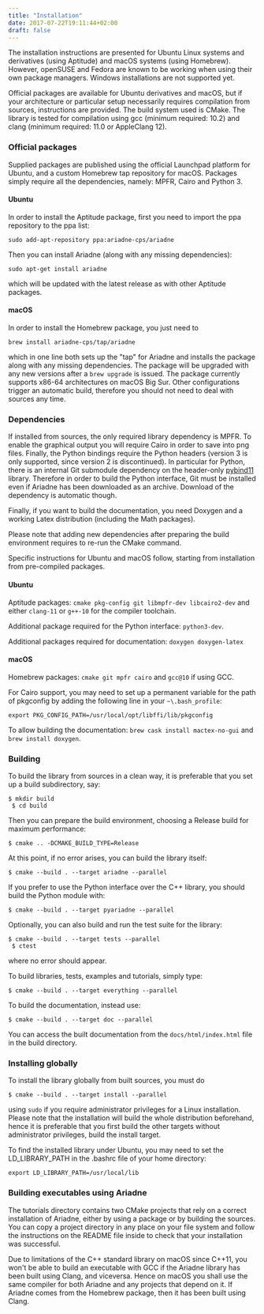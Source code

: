 ```yaml
---
title: "Installation"
date: 2017-07-22T19:11:44+02:00
draft: false
---
```


The installation instructions are presented for Ubuntu Linux systems and derivatives (using Aptitude) and macOS systems (using Homebrew). However, openSUSE and Fedora are known to be working when using their own package managers. Windows installations are not supported yet.

Official packages are available for Ubuntu derivatives and macOS, but if your architecture or particular setup necessarily requires compilation from sources, instructions are provided. The build system used is CMake. The library is tested for compilation using gcc (minimum required: 10.2) and clang (minimum required: 11.0 or AppleClang 12).

### Official packages

Supplied packages are published using the official Launchpad platform for Ubuntu, and a custom Homebrew tap repository for macOS. Packages simply require all the dependencies, namely: MPFR, Cairo and Python 3.

#### Ubuntu

In order to install the Aptitude package, first you need to import the ppa repository to the ppa list:

```
sudo add-apt-repository ppa:ariadne-cps/ariadne
```

Then you can install Ariadne (along with any missing dependencies):

```
sudo apt-get install ariadne
```

which will be updated with the latest release as with other Aptitude packages.

#### macOS

In order to install the Homebrew package, you just need to

```
brew install ariadne-cps/tap/ariadne
```

which in one line both sets up the "tap" for Ariadne and installs the package along with any missing dependencies. The package will be upgraded with any new versions after a `brew upgrade` is issued. The package currently supports x86-64 architectures on macOS Big Sur. Other configurations trigger an automatic build, therefore you should not need to deal with sources any time.

### Dependencies

If installed from sources, the only required library dependency is MPFR. To enable the graphical output you will require Cairo in order to save into png files. Finally, the Python bindings require the Python headers (version 3 is only supported, since version 2 is discontinued). In particular for Python, there is an internal Git submodule dependency on the header-only [pybind11](https://github.com/pybind/pybind11) library. Therefore in order to build the Python interface, Git must be installed even if Ariadne has been downloaded as an archive. Download of the dependency is automatic though.

Finally, if you want to build the documentation, you need Doxygen and a working Latex distribution (including the Math packages).

Please note that adding new dependencies after preparing the build environment requires to re-run the CMake command.

Specific instructions for Ubuntu and macOS follow, starting from installation from pre-compiled packages.

#### Ubuntu

Aptitude packages: `cmake pkg-config git libmpfr-dev libcairo2-dev` and either `clang-11` or `g++-10` for the compiler toolchain.

Additional package required for the Python interface: `python3-dev`.

Additional packages required for documentation: `doxygen doxygen-latex` 

#### macOS

Homebrew packages: `cmake git mpfr cairo` and `gcc@10` if using GCC.

For Cairo support, you may need to set up a permanent variable for the path of pkgconfig by adding the following line in your `~\.bash_profile`:

```
export PKG_CONFIG_PATH=/usr/local/opt/libffi/lib/pkgconfig
```

To allow building the documentation: `brew cask install mactex-no-gui` and `brew install doxygen`.

### Building

To build the library from sources in a clean way, it is preferable that you set up a build subdirectory, say:

```
$ mkdir build
 $ cd build
```

Then you can prepare the build environment, choosing a Release build for maximum performance:

```
$ cmake .. -DCMAKE_BUILD_TYPE=Release
```

At this point, if no error arises, you can build the library itself:

```
$ cmake --build . --target ariadne --parallel
```

If you prefer to use the Python interface over the C++ library, you should build the Python module with:

```
$ cmake --build . --target pyariadne --parallel
```

Optionally, you can also build and run the test suite for the library:

```
$ cmake --build . --target tests --parallel
 $ ctest
```

where no error should appear.

To build libraries, tests, examples and tutorials, simply type:

```
$ cmake --build . --target everything --parallel
```

To build the documentation, instead use:

```
$ cmake --build . --target doc --parallel
```

You can access the built documentation from the `docs/html/index.html` file in the build directory.


### Installing globally

To install the library globally from built sources, you must do

```
$ cmake --build . --target install --parallel
```

using `sudo` if you require administrator privileges for a Linux installation. Please note that the installation will build the whole distribution beforehand, hence it is preferable that you first build the other targets without administrator privileges, build the install target.

To find the installed library under Ubuntu, you may need to set the LD\_LIBRARY\_PATH in the .bashrc file of your home directory:

```
export LD_LIBRARY_PATH=/usr/local/lib
```

### Building executables using Ariadne

The tutorials directory contains two CMake projects that rely on a correct installation of Ariadne, either by using a package or by building the sources. You can copy a project directory in any place on your file system and follow the instructions on the README file inside to check that your installation was successful.

Due to limitations of the C++ standard library on macOS since C++11, you won't be able to build an executable with GCC if the Ariadne library has been built using Clang, and viceversa. Hence on macOS you shall use the same compiler for both Ariadne and any projects that depend on it. If Ariadne comes from the Homebrew package, then it has been built using Clang.